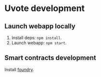 # Uvote development

## Launch webapp locally

1. Install deps: `npm install`.
2. Launch webapp: `npm start`.

## Smart contracts development

Install [foundry](https://getfoundry.sh/).
